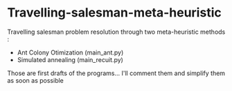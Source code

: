 # Travelling-salesman-meta-heuristic
Travelling salesman problem resolution through two meta-heuristic methods : 
  - Ant Colony Otimization (main_ant.py)
  - Simulated annealing (main_recuit.py)

Those are first drafts of the programs...
I'll comment them and simplify them as soon as possible
